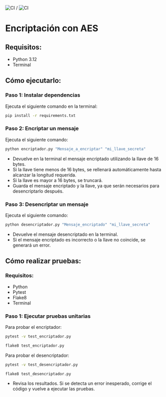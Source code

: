 ![CI](https://github.com/Nach0t/ActionsTest/actions/workflows/python_test.yml/badge.svg)   /  ![CI](https://github.com/Nach0t/ActionsTest/actions/workflows/flake8.yml/badge.svg)


# Encriptación con AES


## Requisitos:

- Python 3.12
- Terminal

## Cómo ejecutarlo:

### Paso 1: Instalar dependencias

Ejecuta el siguiente comando en la terminal:

```bash
pip install -r requirements.txt
```

### Paso 2: Encriptar un mensaje

Ejecuta el siguiente comando:

```bash
python encriptador.py "Mensaje_a_encriptar" "mi_llave_secreta"
```

- Devuelve en la terminal el mensaje encriptado utilizando la llave de 16 bytes.
- Si la llave tiene menos de 16 bytes, se rellenará automáticamente hasta alcanzar la longitud requerida.
- Si la llave es mayor a 16 bytes, se truncará.
- Guarda el mensaje encriptado y la llave, ya que serán necesarios para desencriptarlo después.

### Paso 3: Desencriptar un mensaje

Ejecuta el siguiente comando:

```bash
python desencriptador.py "Mensaje_encriptado" "mi_llave_secreta"
```

- Devuelve el mensaje desencriptado en la terminal.
- Si el mensaje encriptado es incorrecto o la llave no coincide, se generará un error.

## Cómo realizar pruebas:

### Requisitos:

- Python
- Pytest
- Flake8
- Terminal

### Paso 1: Ejecutar pruebas unitarias

Para probar el encriptador:

```bash
pytest -v test_encriptador.py
```

```bash
flake8 test_encriptador.py
```

Para probar el desencriptador:

```bash
pytest -v test_desencriptador.py
```

```bash
flake8 test_desencriptador.py
```
- Revisa los resultados. Si se detecta un error inesperado, corrige el código y vuelve a ejecutar las pruebas.
